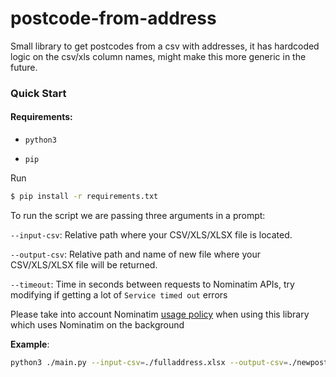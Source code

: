 # postcode-from-address

Small library to get postcodes from a csv with addresses, it has hardcoded logic on the csv/xls column names, might make this more generic in the future.

### Quick Start

#### Requirements:
-  `python3`

- `pip`

Run
```sh
$ pip install -r requirements.txt
```

To run the script we are passing three arguments in a prompt:

`--input-csv`: Relative path where your CSV/XLS/XLSX file is located.

`--output-csv`: Relative path and name of new file where your CSV/XLS/XLSX file will be returned.

`--timeout`: Time in seconds between requests to Nominatim APIs, try modifying if getting a lot of `Service timed out` errors

Please take into account Nominatim [usage policy](https://operations.osmfoundation.org/policies/nominatim/) when using this library which uses Nominatim on the background

**Example**:
```sh
python3 ./main.py --input-csv=./fulladdress.xlsx --output-csv=./newpostcodes.csv --timeout=10
```


